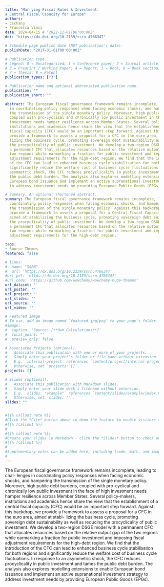 ```yaml
---
title: "Marrying Fiscal Rules & Investment:
a Central Fiscal Capacity for Europe" 
authors:
- cschang  
- Francesca Vinci 
date: 2024-04-15 # "2022-12-01T00:00:00Z"
doi: "https://dx.doi.org/10.2139/ssrn.4766347"

# Schedule page publish date (NOT publication's date).
publishDate: "2017-01-01T00:00:00Z"

# Publication type.
# Legend: 0 = Uncategorized; 1 = Conference paper; 2 = Journal article;
# 3 = Preprint / Working Paper; 4 = Report; 5 = Book; 6 = Book section;
# 7 = Thesis; 8 = Patent
publication_types: ["3"]

# Publication name and optional abbreviated publication name.
publication: ""
publication_short: ""

abstract: The European fiscal governance framework remains incomplete, leading to challenges
  in coordinating policy responses when facing economic shocks, and hampering
  the transmission of the single monetary policy. Moreover, high public debt burdens,
  coupled with pro-cyclical and chronically low public investment in the face of high
  investment needs hamper resilience across Member States. Several policy-makers,
  institutions and academics hence share the view that the establishment of a central
  fiscal capacity (CFC) would be an important step forward. Against this backdrop, we
  provide a framework to assess a proposal for a CFC in the euro area, aimed at stabi-
  lizing the business cycle, promoting sovereign debt sustainability as well as reducing
  the procyclicality of public investment. We develop a two-region DSGE model with
  a permanent CFC that allocates resources based on the relative output gap of the
  two regions while earmarking a fraction for public investment and imposing fiscal
  adjustment requirements for the high-debt region. We find that the introduction
  of the CFC can lead to enhanced business cycle stabilisation for both regions and
  significantly reduce the welfare cost of business cycle fluctuations. In response to an
  asymmetric shock, the CFC reduces procyclicality in public investment and tames
  the public debt burden. The analysis also explores modelling extensions to enable
  European bond issuance and implement an active supranational investment strategy
  to address investment needs by providing European Public Goods (EPGs).

# Summary. An optional shortened abstract.
summary: The European fiscal governance framework remains incomplete, leading to challenges in
  coordinating policy responses when facing economic shocks, and hampering
  the transmission of the single monetary policy. Against this backdrop, we
  provide a framework to assess a proposal for a Central Fiscal Capacity (CFC) in the euro area, 
  aimed at stabilizing the business cycle, promoting sovereign debt sustainability as well as reducing
  the procyclicality of public investment. We develop a two-region DSGE model with
  a permanent CFC that allocates resources based on the relative output gap of the
  two regions while earmarking a fraction for public investment and imposing fiscal
  adjustment requirements for the high-debt region.  

tags:
- Source Themes
featured: false

# links:
#- name: "SSRN"
#  url: 'https://dx.doi.org/10.2139/ssrn.4766347'
#url_pdf: 'https://dx.doi.org/10.2139/ssrn.4766347'
#url_code: 'https://github.com/wowchemy/wowchemy-hugo-themes'
url_dataset: ''
url_poster: ''
url_project: ''
url_slides: ''
url_source: ''
url_video: ''

# Featured image
# To use, add an image named `featured.jpg/png` to your page's folder. 
#image:
#  caption: 'Source: [**Own Calculations**]'
#  focal_point: ""
#  preview_only: false

# Associated Projects (optional).
#   Associate this publication with one or more of your projects.
#   Simply enter your project's folder or file name without extension.
#   E.g. `internal-project` references `content/project/internal-project/index.md`.
#   Otherwise, set `projects: []`.
projects: []

# Slides (optional).
#   Associate this publication with Markdown slides.
#   Simply enter your slide deck's filename without extension.
#   E.g. `slides: "example"` references `content/slides/example/index.md`.
#   Otherwise, set `slides: ""`.
slides: ""


#{{% callout note %}}
#Click the *Cite* button above to demo the feature to enable visitors to import publication metadata into their reference management software.
#{{% /callout %}}
#
#{{% callout note %}}
#Create your slides in Markdown - click the *Slides* button to check out the example.
#{{% /callout %}}
#
#Supplementary notes can be added here, including [code, math, and images](https://wowchemy.com/docs/writing-markdown-latex/).
#
---
```



The European fiscal governance framework remains incomplete, leading to chal-
  lenges in coordinating policy responses when facing economic shocks, and hampering
  the transmission of the single monetary policy. Moreover, high public debt burdens,
  coupled with pro-cyclical and chronically low public investment in the face of high
  investment needs hamper resilience across Member States. Several policy-makers,
  institutions and academics hence share the view that the establishment of a central
  fiscal capacity (CFC) would be an important step forward. Against this backdrop, we
  provide a framework to assess a proposal for a CFC in the euro area, aimed at stabi-
  lizing the business cycle, promoting sovereign debt sustainability as well as reducing
  the procyclicality of public investment. We develop a two-region DSGE model with
  a permanent CFC that allocates resources based on the relative output gap of the
  two regions while earmarking a fraction for public investment and imposing fiscal
  adjustment requirements for the high-debt region. We find that the introduction
  of the CFC can lead to enhanced business cycle stabilisation for both regions and
  significantly reduce the welfare cost of business cycle fluctuations. In response to an
  asymmetric shock, the CFC reduces procyclicality in public investment and tames
  the public debt burden. The analysis also explores modelling extensions to enable
  European bond issuance and implement an active supranational investment strategy
  to address investment needs by providing European Public Goods (EPGs).
